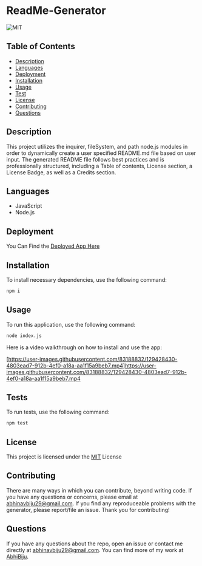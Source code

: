 # ReadMe-Generator

![MIT](https://img.shields.io/badge/License-MIT-blue.svg)

## Table of Contents

- [Description](#description)
- [Languages](#languages)
- [Deployment](#deployment)
- [Installation](#installation)
- [Usage](#usage)
- [Test](#test)
- [License](#license)
- [Contributing](#contributing)
- [Questions](#questions)

## Description

This project utilizes the inquirer, fileSystem, and path node.js modules in order to dynamically create a user specified README.md file based on user input. The generated README file follows best practices and is professionally structured, including a Table of contents, License section, a License Badge, as well as a Credits section.

## Languages

- JavaScript
- Node.js

## Deployment

You Can Find the [Deployed App Here](https://abhibiju.github.io/ReadMe-Generator)

## Installation

To install necessary dependencies, use the following command:

```md
npm i
```

## Usage

To run this application, use the following command:

```md
node index.js
```

Here is a video walkthrough on how to install and use the app:

[https://user-images.githubusercontent.com/83188832/129428430-4803ead7-912b-4ef0-a18a-aa1f15a9beb7.mp4]<https://user-images.githubusercontent.com/83188832/129428430-4803ead7-912b-4ef0-a18a-aa1f15a9beb7.mp4>

## Tests

To run tests, use the following command:

```md
npm test
```

## License

This project is licensed under the [MIT](https://opensource.org/licenses/MIT) License

## Contributing

There are many ways in which you can contribute, beyond writing code. If you have any questions or concerns, please email at abhinavbiju29@gmail.com. If you find any reproduceable problems with the generator, please report/file an issue. Thank you for contributing!

## Questions

If you have any questions about the repo, open an issue or contact me directly at abhinavbiju29@gmail.com. You can find more of my work at [AbhiBiju](https://github.com/AbhiBiju).
